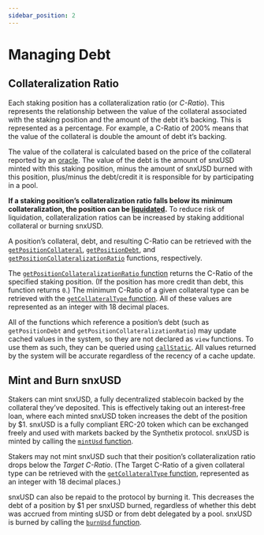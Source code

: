 ```yaml
---
sidebar_position: 2
---
```


# Managing Debt

## Collateralization Ratio

Each staking position has a collateralization ratio (or _C-Ratio_). This represents the relationship between the value of the collateral associated with the staking position and the amount of the debt it’s backing. This is represented as a percentage. For example, a C-Ratio of 200% means that the value of the collateral is double the amount of debt it’s backing.

The value of the collateral is calculated based on the price of the collateral reported by an [oracle](/protocol/peripheral/oracle-manager). The value of the debt is the amount of snxUSD minted with this staking position, minus the amount of snxUSD burned with this position, plus/minus the debt/credit it is responsible for by participating in a pool.

**If a staking position’s collateralization ratio falls below its minimum collateralization, the position can be [liquidated](/protocol/staking-positions/liquidations).** To reduce risk of liquidation, collateralization ratios can be increased by staking additional collateral or burning snxUSD.

A position’s collateral, debt, and resulting C-Ratio can be retrieved with the [`getPositionCollateral`](/protocol/technical-reference/smart-contracts#getpositioncollateral), [`getPositionDebt`](/protocol/technical-reference/smart-contracts#getpositiondebt), and [`getPositionCollateralizationRatio`](/protocol/technical-reference/smart-contracts#getpositioncollateralizationratio) functions, respectively.

The [`getPositionCollateralizationRatio` function](/protocol/technical-reference/smart-contracts#getpositioncollateralizationratio) returns the C-Ratio of the specified staking position. (If the position has more credit than debt, this function returns `0`.) The minimum C-Ratio of a given collateral type can be retrieved with the [`getCollateralType` function](/protocol/technical-reference/smart-contracts#getcollateraltype). All of these values are represented as an integer with 18 decimal places.

All of the functions which reference a position’s debt (such as `getPositionDebt` and `getPositionCollateralizationRatio`) may update cached values in the system, so they are not declared as `view` functions. To use them as such, they can be queried using [`callStatic`](https://docs.ethers.io/v5/single-page/#/v5/api/contract/contract/-%23-contract-callStatic). All values returned by the system will be accurate regardless of the recency of a cache update.

## Mint and Burn snxUSD

Stakers can mint snxUSD, a fully decentralized stablecoin backed by the collateral they’ve deposited. This is effectively taking out an interest-free loan, where each minted snxUSD token increases the debt of the position by $1. snxUSD is a fully compliant ERC-20 token which can be exchanged freely and used with markets backed by the Synthetix protocol. snxUSD is minted by calling the [`mintUsd` function](/protocol/technical-reference/smart-contracts#mintusd).

Stakers may not mint snxUSD such that their position’s collateralization ratio drops below the _Target C-Ratio_. (The Target C-Ratio of a given collateral type can be retrieved with the [`getCollateralType` function](/protocol/technical-reference/smart-contracts#getcollateraltype), represented as an integer with 18 decimal places.)

snxUSD can also be repaid to the protocol by burning it. This decreases the debt of a position by $1 per snxUSD burned, regardless of whether this debt was accrued from minting sUSD or from debt delegated by a pool. snxUSD is burned by calling the [`burnUsd` function](/protocol/technical-reference/smart-contracts#burnusd).

